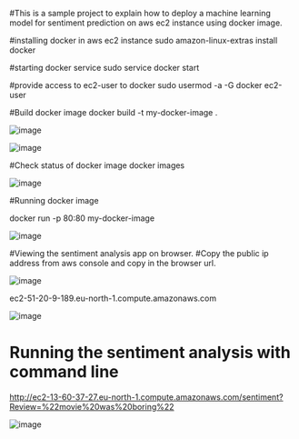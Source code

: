 #This is a sample project to explain how to deploy a machine learning model for sentiment prediction on aws ec2 instance using docker image.

#installing docker in aws ec2 instance
sudo amazon-linux-extras install docker

#starting docker service
sudo service docker start

#provide access to ec2-user to docker
 sudo usermod -a -G docker ec2-user

#Build docker image
 docker build -t my-docker-image .
 
![image](https://github.com/user-attachments/assets/ecebe104-3d5f-492c-a166-76ab2569682d)

 ![image](https://github.com/user-attachments/assets/1ef94fff-9edb-4fa3-8ad9-d233a20a5c20)


#Check status of docker image
docker images

![image](https://github.com/user-attachments/assets/f7b26518-58f1-48b6-a8a7-036d40e8f815)

#Running docker image

docker run -p 80:80 my-docker-image

![image](https://github.com/user-attachments/assets/5eeb412c-d973-4aaf-ad60-b2160360dfe7)


#Viewing the sentiment analysis app on browser.
#Copy the public ip address from aws console and copy in the browser url.

![image](https://github.com/user-attachments/assets/2194d617-e5b8-457c-8eb1-4098a3593955)

ec2-51-20-9-189.eu-north-1.compute.amazonaws.com 

![image](https://github.com/user-attachments/assets/4cd68fec-ead3-4f68-8fbf-21422fec3073)


# Running the sentiment analysis with command line
http://ec2-13-60-37-27.eu-north-1.compute.amazonaws.com/sentiment?Review=%22movie%20was%20boring%22


![image](https://github.com/user-attachments/assets/d33aa57d-ec27-49c1-a13c-22dc1a8cdd2d)
